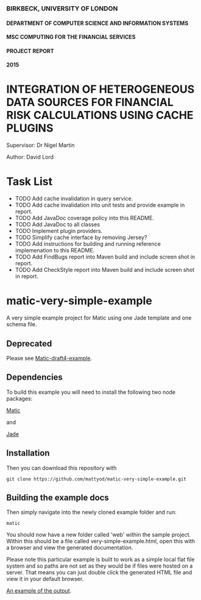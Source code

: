 ### BIRKBECK, UNIVERSITY OF LONDON
#### DEPARTMENT OF COMPUTER SCIENCE AND INFORMATION SYSTEMS

#### MSC COMPUTING FOR THE FINANCIAL SERVICES
#### PROJECT REPORT
#### 2015

# INTEGRATION OF HETEROGENEOUS DATA SOURCES FOR FINANCIAL RISK CALCULATIONS USING CACHE PLUGINS

Supervisor:   Dr Nigel Martin

Author:	      David Lord

# Task List
* TODO Add cache invalidation in query service.
* TODO Add cache invalidation into unit tests and provide example in report.
* TODO Add JavaDoc coverage policy into this README.
* TODO Add JavaDoc to all classes 
* TODO Implement plugin providers.
* TODO Simplify cache interface by removing Jersey?
* TODO Add instructions for building and running reference implemenation to this README.
* TODO Add FindBugs report into Maven build and include screen shot in report.
* TODO Add CheckStyle report into Maven build and include screen shot in report.

# matic-very-simple-example

A very simple example project for Matic using one Jade template and one schema file.

## Deprecated
Please see [Matic-draft4-example](https://github.com/mattyod/matic-draft4-example).

## Dependencies
To build this example you will need to install the following two node packages:

[Matic](https://github.com/mattyod/matic)

and

[Jade](https://github.com/visionmedia/jade)

## Installation
Then you can download this repository with

    git clone https://github.com/mattyod/matic-very-simple-example.git

## Building the example docs
Then simply navigate into the newly cloned example folder and run:

    matic

You should now have a new folder called 'web' within the sample project. Within this should be a file called very-simple-example.html, open this with a browser and view the generated documentation.

Please note this particular example is built to work as a simple local flat file system and so paths are not set as they would be if files were hosted on a server. That means you can just double click the generated HTML file and view it in your default browser.

[An example of the output](http://mattyod.github.com/matic-very-simple-example/).